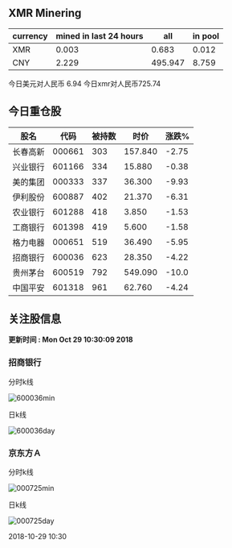 ## XMR Minering

|currency|mined in last 24 hours|all|in pool|
|---|---|---|---|
|XMR|0.003|0.683|0.012|
|CNY|2.229|495.947|8.759|

今日美元对人民币 6.94	今日xmr对人民币725.74


## 今日重仓股 

|股名|代码|被持数|时价|涨跌%|
|---|---|---|---|---|
|长春高新|000661|303|157.840|-2.75|
|兴业银行|601166|334|15.880|-0.38|
|美的集团|000333|337|36.300|-9.93|
|伊利股份|600887|402|21.370|-6.31|
|农业银行|601288|418|3.850|-1.53|
|工商银行|601398|419|5.600|-1.58|
|格力电器|000651|519|36.490|-5.95|
|招商银行|600036|623|28.350|-4.22|
|贵州茅台|600519|792|549.090|-10.0|
|中国平安|601318|961|62.760|-4.24|

## 关注股信息
**更新时间 : Mon Oct 29 10:30:09 2018**
### 招商银行 
分时k线

![600036min](http://image.sinajs.cn/newchart/min/n/sh600036.gif)

日k线

![600036day](http://image.sinajs.cn/newchart/daily/n/sh600036.gif)

### 京东方Ａ 
分时k线

![000725min](http://image.sinajs.cn/newchart/min/n/sz000725.gif)

日k线

![000725day](http://image.sinajs.cn/newchart/daily/n/sz000725.gif)

2018-10-29 10:30